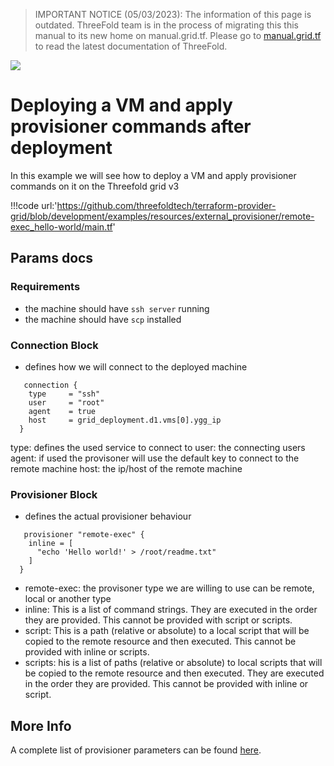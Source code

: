 > IMPORTANT NOTICE (05/03/2023): 
The information of this page is outdated. ThreeFold team is in the process of migrating this this manual to its new home on manual.grid.tf. Please go to [manual.grid.tf](https://manual.grid.tf/) to read the latest documentation of ThreeFold.

![](img/terraform_.png)

# Deploying a VM and apply provisioner commands after deployment

In this example we will see how to deploy a VM and apply provisioner commands on it on the Threefold grid v3

!!!code url:'https://github.com/threefoldtech/terraform-provider-grid/blob/development/examples/resources/external_provisioner/remote-exec_hello-world/main.tf'

## Params docs
### Requirements
- the machine should have `ssh server` running
- the machine should have `scp` installed
### Connection Block
- defines how we will connect to the deployed machine 
```
   connection {
    type     = "ssh"
    user     = "root"
    agent    = true
    host     = grid_deployment.d1.vms[0].ygg_ip
  }
```
type: defines the used service to connect to
user: the connecting users
agent: if used the provisoner will use the default key to connect to the remote machine
host: the ip/host of the remote machine
### Provisioner Block
- defines the actual provisioner behaviour
```
   provisioner "remote-exec" {
    inline = [
      "echo 'Hello world!' > /root/readme.txt"
    ]
  }
```
- remote-exec: the provisoner type we are willing to use can be remote, local or another type
- inline: This is a list of command strings. They are executed in the order they are provided. This cannot be provided with script or scripts.
- script: This is a path (relative or absolute) to a local script that will be copied to the remote resource and then executed. This cannot be provided with inline or scripts.
- scripts: his is a list of paths (relative or absolute) to local scripts that will be copied to the remote resource and then executed. They are executed in the order they are provided. This cannot be provided with inline or script.

## More Info
A complete list of provisioner parameters can be found [here](https://www.terraform.io/language/resources/provisioners/remote-exec).
